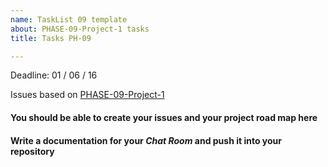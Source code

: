 ```yaml
---
name: TaskList 09 template
about: PHASE-09-Project-1 tasks
title: Tasks PH-09

---
```


Deadline: 01 / 06 / 16

Issues based on [PHASE-09-Project-1](../)

#### You should be able to create your issues and your project road map here

#### Write a documentation for your *Chat Room* and push it into your repository
